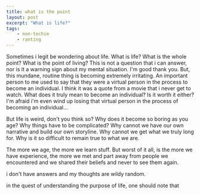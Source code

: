 ```yaml
---
title: what is the point
layout: post
excerpt: "What is life?"
tags:
    - non-techie
    - ranting
---
```


Sometimes i legit be wondering about life. What is life? What is the whole point? What is the point of living? This is not a question that i can answer, nor is it a warning sign about my mental situation. I'm good thank you. But, this mundane, routine thing is becoming extremely irritating. An important person to me used to say that they were a virtual person in the process to become an individual. I think it was a quote from a movie that i never get to watch. What does it truly mean to become an individual? Is it worth it either? I'm afraid i'm even wind up losing that virtual person in the process of becoming an individual...

But life is weird, don't you think so? Why does it become so boring as you age? Why things have to be complicated? Why cannot we have our own narrative and build our own storyline. Why cannot we get what we truly long for. Why is it so difficult to remain true to what we are. 

The more we age, the more we learn stuff. But worst of it all, is the more we have experience, the more we met and part away from people we encountered and we shared their beliefs and never to see them again.

i don't have answers and my thoughts are wildy random.

in the quest of understanding the purpose of life, one should note that